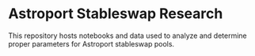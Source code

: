 # Astroport Stableswap Research

This repository hosts notebooks and data used to analyze and determine proper parameters for Astroport stableswap pools.
